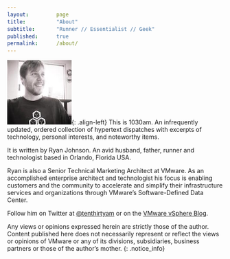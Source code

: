 ```yaml
---
layout:         page
title:          "About"
subtitle:       "Runner // Essentialist // Geek"
published:      true
permalink:      /about/
---
```


![image-left](/images/me.jpg){: .align-left} This is 1030am. An infrequently updated, ordered collection of hypertext dispatches with excerpts of technology, personal interests, and noteworthy items.

It is written by Ryan Johnson. An avid husband, father, runner and technologist based in Orlando, Florida USA.

Ryan is also a Senior Technical Marketing Architect at VMware. As an accomplished enterprise architect and technologist his focus is enabling customers and the community to accelerate and simplify their infrastructure services and organizations through VMware’s Software-Defined Data Center.

Follow him on Twitter at <a href="http://twitter.com/tenthirtyam" title="@tenthirtyam" >@tenthirtyam</a> or on the <a href="http://blogs.vmware.com/vsphere/author/ryan_johnson/" title="VMware vSphere Blog">VMware vSphere Blog</a>.

Any views or opinions expressed herein are strictly those of the author. Content published here does not necessarily represent or reflect the views or opinions of VMware or any of its divisions, subsidiaries, business partners or those of the author’s mother.
{: .notice_info}
